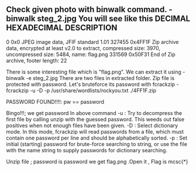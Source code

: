 Check given photo with binwalk command.
-binwalk steg_2.jpg
You will see like this
DECIMAL       HEXADECIMAL     DESCRIPTION
--------------------------------------------------------------------------------
0             0x0             JPEG image data, JFIF standard 1.01
327455        0x4FF1F         Zip archive data, encrypted at least v2.0 to extract, compressed size: 3970, uncompressed size: 5484, name: flag.png
331569        0x50F31         End of Zip archive, footer length: 22

There is some interesting file which is "flag.png".
We can extract it using 
-binwalk -e steg_2.jpg
There are two files in extracted folder.
Zip file is protected with password.
Let's bruteforce its password with fcrackzip
-fcrackzip -u -D -p /usr/share/wordlists/rockyou.txt ./4FF1F.zip 

PASSWORD FOUND!!!!: pw == password

Bingo!!!; we get password
In above command
-u : Try to decompress the first file by calling unzip with the guessed password. This weeds out false positives when not enough files have been given.
-D : Select dictionary mode. In this mode, fcrackzip will read passwords from a file, which must contain one password per line and should be alphabetically sorted.
-p : Set initial (starting) password for brute-force searching to string, or use the file with the name string to supply passwords for dictionary searching.

Unzip file ; password is password
we get flag.png .Open it , Flag is mcsc{*}
